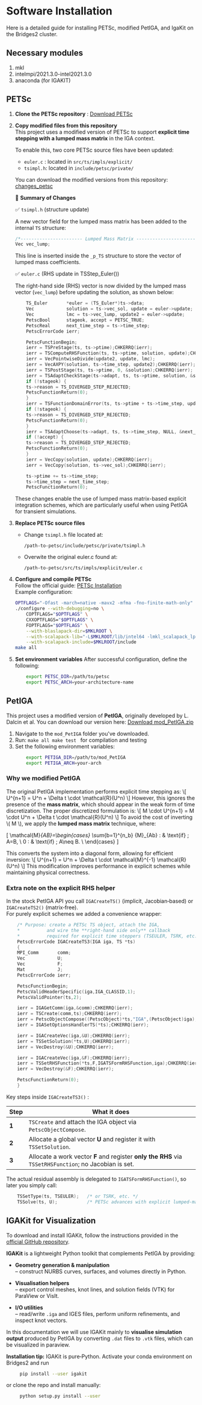# Software Installation

Here is a detailed guide for installing PETSc, modified PetIGA, and IgaKit on the Bridges2 cluster.

## Necessary modules

1.  mkl
2.  intelmpi/2021.3.0-intel2021.3.0
3.  anaconda (for IGAKIT) 


## PETSc

1. **Clone the PETSc repository**  : [Download PETSc](https://petsc.org/release/install/download/)

2. **Copy modified files from this repository**  
   This project uses a modified version of PETSc to support **explicit time stepping with a lumped mass matrix** in the IGA context.

    To enable this, two core PETSc source files have been updated:

    - `euler.c` : located in `src/ts/impls/explicit/`
    - `tsimpl.h`: located in `include/petsc/private/`

    You can download the modified versions from this repository: [changes_petsc](files/changes_petsc.zip)

    🔧 **Summary of Changes**

    ✅ `tsimpl.h` (structure update)

    A new vector field for the lumped mass matrix has been added to the internal `TS` structure:

    ```c
    /*----------------------- Lumped Mass Matrix -----------------------------------*/
    Vec vec_lump;
    ```
    This line is inserted inside the `_p_TS` structure to store the vector of lumped mass coefficients. 

    ✅ `euler.c` (RHS update in TSStep_Euler())

    The right-hand side (RHS) vector is now divided by the lumped mass vector (`vec_lump`) before updating the solution, as shown below:

    ```c hl_lines="2 3 10 11 12"
        TS_Euler       *euler = (TS_Euler*)ts->data;
        Vec            solution = ts->vec_sol, update = euler->update;
        Vec            lmc = ts->vec_lump, update2 = euler->update;
        PetscBool      stageok, accept = PETSC_TRUE;
        PetscReal      next_time_step = ts->time_step;
        PetscErrorCode ierr;

        PetscFunctionBegin;
        ierr = TSPreStage(ts, ts->ptime);CHKERRQ(ierr);
        ierr = TSComputeRHSFunction(ts, ts->ptime, solution, update);CHKERRQ(ierr);
        ierr = VecPointwiseDivide(update2, update, lmc);
        ierr = VecAXPY(solution, ts->time_step, update2);CHKERRQ(ierr);
        ierr = TSPostStage(ts, ts->ptime, 0, &solution);CHKERRQ(ierr);
        ierr = TSAdaptCheckStage(ts->adapt, ts, ts->ptime, solution, &stageok);CHKERRQ(ierr);
        if (!stageok) {
        ts->reason = TS_DIVERGED_STEP_REJECTED;
        PetscFunctionReturn(0);
        }
        ierr = TSFunctionDomainError(ts, ts->ptime + ts->time_step, update, &stageok);CHKERRQ(ierr);
        if (!stageok) {
        ts->reason = TS_DIVERGED_STEP_REJECTED;
        PetscFunctionReturn(0);
        }
        ierr = TSAdaptChoose(ts->adapt, ts, ts->time_step, NULL, &next_time_step, &accept);CHKERRQ(ierr);
        if (!accept) {
        ts->reason = TS_DIVERGED_STEP_REJECTED;
        PetscFunctionReturn(0);
        }
        ierr = VecCopy(solution, update);CHKERRQ(ierr);
        ierr = VecCopy(solution, ts->vec_sol);CHKERRQ(ierr);

        ts->ptime += ts->time_step;
        ts->time_step = next_time_step;
        PetscFunctionReturn(0);
    ```

    These changes enable the use of lumped mass matrix-based explicit integration schemes, which are particularly useful when using PetIGA for transient simulations.




3. **Replace PETSc source files**  
   - Change `tsimpl.h` file located at:
     ```
     /path-to-petsc/include/petsc/private/tsimpl.h
     ```
   - Overwite the original euler.c found at:
     ```
     /path-to-petsc/src/ts/impls/explicit/euler.c
     ```


4. **Configure and compile PETSc**  
   Follow the official guide: [PETSc Installation](https://petsc.org/release/install/install/)  
   Example configuration:
   ```bash
   OPTFLAGS="-Ofast -march=native -mavx2 -mfma -fno-finite-math-only"
   ./configure --with-debugging=no \
       COPTFLAGS="$OPTFLAGS" \
       CXXOPTFLAGS="$OPTFLAGS" \
       FOPTFLAGS="$OPTFLAGS" \
       --with-blaslapack-dir=$MKLROOT \
       --with-scalapack-lib="-L$MKLROOT/lib/intel64 -lmkl_scalapack_lp64 -lmkl_blacs_intelmpi_lp64" \
       --with-scalapack-include=$MKLROOT/include
   make all
   ```

5.  **Set environment variables**
    After successful configuration, define the following:
    ```bash
        export PETSC_DIR=/path/to/petsc
        export PETSC_ARCH=your-architecture-name
    ```




## PetIGA

This project uses a modified version of **PetIGA**, originally developed by L. Dalcin et al. You can download our version here: [Download mod_PetIGA.zip](files/mod_PetIGA.zip) 

1.  Navigate to the `mod_PetIGA` folder you've downloaded. 
2.  Run: ```make all make test ```  for compilation and testing
3.  Set the following environment variables: 
    ```bash
        export PETIGA_DIR=/path/to/mod_PetIGA 
        export PETIGA_ARCH=your-arch 
    ``` 


### Why we modified PetIGA 

The original PetIGA implementation performs explicit time stepping as: \\[ U^{n+1} = U^n + \Delta t \cdot \mathcal{R}(U^n) \\] 
However, this ignores the presence of the **mass matrix**, which should appear in the weak form of time discretization. 
The proper discretized formulation is: \\[ M \cdot U^{n+1} = M \cdot U^n + \Delta t \cdot \mathcal{R}(U^n) \\] 
To avoid the cost of inverting \\( M \\), we apply the **lumped mass matrix** technique, where: 

\[
    \mathcal{M}_{AB}=\begin{cases}
          \sum_{b=1}^{n_b} {M}_{Ab} \: & \text{if} \; A=B, \\
          0 \: & \text{if} \; A\neq B. \ 
     \end{cases}
\]



This converts the system into a diagonal form, allowing for efficient inversion: \\[ U^{n+1} = U^n + \Delta t \cdot \mathcal{M}^{-1} \mathcal{R}(U^n) \\] 
This modification improves performance in explicit schemes while maintaining physical correctness.




### Extra note on the **explicit RHS helper**

In the stock PetIGA API you call `IGACreateTS()` (implicit, Jacobian‑based) or `IGACreateTS2()` (matrix‑free).  
For purely explicit schemes we added a convenience wrapper:

```c
    /* Purpose: create a PETSc TS object, attach the IGA,
    *          and wire the **right‑hand side only** callback
    *          required for explicit time steppers (TSEULER, TSRK, etc.) */
    PetscErrorCode IGACreateTS3(IGA iga, TS *ts)
    {
    MPI_Comm       comm;
    Vec            U;
    Vec            F;
    Mat            J;
    PetscErrorCode ierr;

    PetscFunctionBegin;
    PetscValidHeaderSpecific(iga,IGA_CLASSID,1);
    PetscValidPointer(ts,2);

    ierr = IGAGetComm(iga,&comm);CHKERRQ(ierr);
    ierr = TSCreate(comm,ts);CHKERRQ(ierr);
    ierr = PetscObjectCompose((PetscObject)*ts,"IGA",(PetscObject)iga);CHKERRQ(ierr);
    ierr = IGASetOptionsHandlerTS(*ts);CHKERRQ(ierr);

    ierr = IGACreateVec(iga,&U);CHKERRQ(ierr);
    ierr = TSSetSolution(*ts,U);CHKERRQ(ierr);
    ierr = VecDestroy(&U);CHKERRQ(ierr);

    ierr = IGACreateVec(iga,&F);CHKERRQ(ierr);
    ierr = TSSetRHSFunction(*ts,F,IGATSFormRHSFunction,iga);CHKERRQ(ierr);
    ierr = VecDestroy(&F);CHKERRQ(ierr);

    PetscFunctionReturn(0);
    }
```

Key steps inside `IGACreateTS3()` :

| Step | What it does |
|------|--------------|
| **1** | `TSCreate` and attach the IGA object via `PetscObjectCompose`. |
| **2** | Allocate a global vector **U** and register it with `TSSetSolution`. |
| **3** | Allocate a work vector **F** and register **only the RHS** via `TSSetRHSFunction`; no Jacobian is set. |

The actual residual assembly is delegated to `IGATSFormRHSFunction()`, so later you simply call:

```c
    TSSetType(ts, TSEULER);   /* or TSRK, etc. */
    TSSolve(ts, U);           /* PETSc advances with explicit lumped‑mass update */
```



## IGAKit for Visualization

To download and install IGAKit, follow the instructions provided in the [official GitHub repository](https://github.com/dalcinl/igakit).

**IGAKit** is a lightweight Python toolkit that complements PetIGA by providing:

* **Geometry generation & manipulation**  
  – construct NURBS curves, surfaces, and volumes directly in Python.

* **Visualisation helpers**  
  – export control meshes, knot lines, and solution fields (VTK) for ParaView or VisIt.

* **I/O utilities**  
  – read/write `.iga` and IGES files, perform uniform refinements, and inspect knot vectors.

In this documentation we will use IGAKit mainly to **visualise simulation output** produced by PetIGA by converting `.dat` files to `.vtk` files, which can be visualized in paraview.  


**Installation tip:** IGAKit is pure‑Python. Activate your conda environment on Bridges2 and run  
```bash
     pip install --user igakit
```  
or clone the repo and install manually:  
```bash
     python setup.py install --user
```